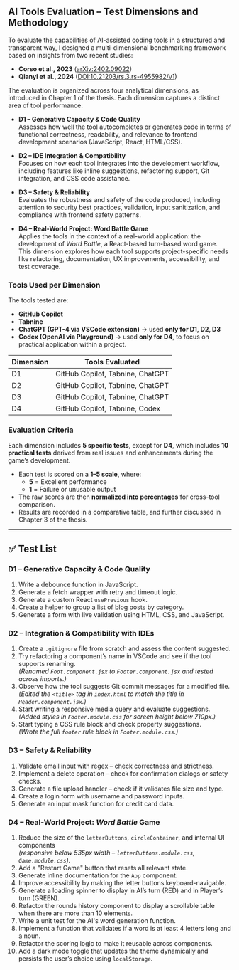 ## AI Tools Evaluation – Test Dimensions and Methodology

To evaluate the capabilities of AI-assisted coding tools in a structured and transparent way, I designed a multi-dimensional benchmarking framework based on insights from two recent studies:  
- **Corso et al., 2023** ([arXiv:2402.09022](https://arxiv.org/abs/2402.09022))  
- **Qianyi et al., 2024** ([DOI:10.21203/rs.3.rs-4955982/v1](https://doi.org/10.21203/rs.3.rs-4955982/v1))  

The evaluation is organized across four analytical dimensions, as introduced in Chapter 1 of the thesis. Each dimension captures a distinct area of tool performance:

- **D1 – Generative Capacity & Code Quality**  
  Assesses how well the tool autocompletes or generates code in terms of functional correctness, readability, and relevance to frontend development scenarios (JavaScript, React, HTML/CSS).

- **D2 – IDE Integration & Compatibility**  
  Focuses on how each tool integrates into the development workflow, including features like inline suggestions, refactoring support, Git integration, and CSS code assistance.

- **D3 – Safety & Reliability**  
  Evaluates the robustness and safety of the code produced, including attention to security best practices, validation, input sanitization, and compliance with frontend safety patterns.

- **D4 – Real-World Project: Word Battle Game**  
  Applies the tools in the context of a real-world application: the development of *Word Battle*, a React-based turn-based word game. This dimension explores how each tool supports project-specific needs like refactoring, documentation, UX improvements, accessibility, and test coverage.

### Tools Used per Dimension

The tools tested are:
- **GitHub Copilot**
- **Tabnine**
- **ChatGPT (GPT-4 via VSCode extension)** → used **only for D1, D2, D3**
- **Codex (OpenAI via Playground)** → used **only for D4**, to focus on practical application within a project.

| Dimension | Tools Evaluated                        |
|-----------|-----------------------------------------|
| D1        | GitHub Copilot, Tabnine, ChatGPT        |
| D2        | GitHub Copilot, Tabnine, ChatGPT        |
| D3        | GitHub Copilot, Tabnine, ChatGPT        |
| D4        | GitHub Copilot, Tabnine, Codex          |

### Evaluation Criteria

Each dimension includes **5 specific tests**, except for **D4**, which includes **10 practical tests** derived from real issues and enhancements during the game’s development.

- Each test is scored on a **1–5 scale**, where:
  - **5** = Excellent performance  
  - **1** = Failure or unusable output
- The raw scores are then **normalized into percentages** for cross-tool comparison.
- Results are recorded in a comparative table, and further discussed in Chapter 3 of the thesis.

---

## ✅ Test List

### D1 – Generative Capacity & Code Quality
1. Write a debounce function in JavaScript.
2. Generate a fetch wrapper with retry and timeout logic.
3. Generate a custom React `usePrevious` hook.
4. Create a helper to group a list of blog posts by category.
5. Generate a form with live validation using HTML, CSS, and JavaScript.

### D2 – Integration & Compatibility with IDEs
1. Create a `.gitignore` file from scratch and assess the content suggested.
2. Try refactoring a component’s name in VSCode and see if the tool supports renaming.  
   *(Renamed `Foot.component.jsx` to `Footer.component.jsx` and tested across imports.)*
3. Observe how the tool suggests Git commit messages for a modified file.  
   *(Edited the `<title>` tag in `index.html` to match the title in `Header.component.jsx`.)*
4. Start writing a responsive media query and evaluate suggestions.  
   *(Added styles in `Footer.module.css` for screen height below 710px.)*
5. Start typing a CSS rule block and check property suggestions.  
   *(Wrote the full `footer` rule block in `Footer.module.css`.)*

### D3 – Safety & Reliability
1. Validate email input with regex – check correctness and strictness.
2. Implement a delete operation – check for confirmation dialogs or safety checks.
3. Generate a file upload handler – check if it validates file size and type.
4. Create a login form with username and password inputs.
5. Generate an input mask function for credit card data.

### D4 – Real-World Project: *Word Battle* Game
1. Reduce the size of the `letterButtons`, `circleContainer`, and internal UI components  
   *(responsive below 535px width – `letterButtons.module.css`, `Game.module.css`).*
2. Add a "Restart Game" button that resets all relevant state.
3. Generate inline documentation for the `App` component.
4. Improve accessibility by making the letter buttons keyboard-navigable.
5. Generate a loading spinner to display in AI’s turn (RED) and in Player’s turn (GREEN).
6. Refactor the rounds history component to display a scrollable table when there are more than 10 elements.
7. Write a unit test for the AI's word generation function.
8. Implement a function that validates if a word is at least 4 letters long and a noun.
9. Refactor the scoring logic to make it reusable across components.
10. Add a dark mode toggle that updates the theme dynamically and persists the user’s choice using `localStorage`.